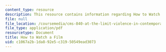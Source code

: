 ```yaml
---
content_type: resource
description: This resource contains information regarding How to Watch a Film.
file: null
file_location: /coursemedia/cms-840-at-the-limit-violence-in-contemporary-representation-fall-2013/c1067a2b1da892e5c31950549ead3073_MITCMS_840F13_HwtoWtchaFlm.pdf
file_type: application/pdf
resourcetype: Document
title: How to Watch a Film
uid: c1067a2b-1da8-92e5-c319-50549ead3073
---
```

